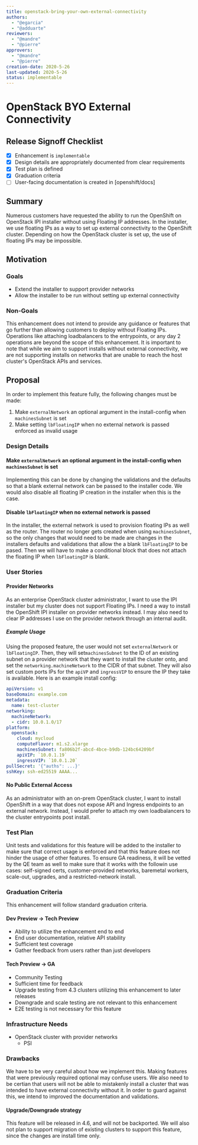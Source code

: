 ```yaml
---
title: openstack-bring-your-own-external-connectivity
authors:
  - "@egarcia"
  - "@adduarte"
reviewers:
  - "@mandre"
  - "@pierre"
approvers:
  - "@mandre"
  - "@pierre"
creation-date: 2020-5-26
last-updated: 2020-5-26
status: implementable
---
```


# OpenStack BYO External Connectivity

## Release Signoff Checklist

- [x] Enhancement is `implementable`
- [x] Design details are appropriately documented from clear requirements
- [x] Test plan is defined
- [x] Graduation criteria
- [ ] User-facing documentation is created in [openshift/docs]

## Summary

Numerous customers have requested the ability to run the OpenShift on OpenStack IPI installer without using Floating IP addresses.
In the installer, we use floating IPs as a way to set up external connectivity to the OpenShift cluster. Depending on how the OpenStack cluster
is set up, the use of floating IPs may be impossible.

## Motivation

### Goals

- Extend the installer to support provider networks
- Allow the installer to be run without setting up external connectivity

### Non-Goals

This enhancement does not intend to provide any guidance or features
that go further than allowing customers to deploy without Floating
IPs. Operations like attaching loadbalancers to the entrypoints, or
any day 2 operations are beyond the scope of this enhancement. It is
important to note that while we aim to support installs without
external connectivity, we are not supporting installs on networks that
are unable to reach the host cluster's OpenStack APIs and services.

## Proposal

In order to implement this feature fully, the following changes must be made:
1. Make `externalNetwork` an optional argument in the install-config when `machinesSubnet` is set
2. Make setting  `lbFloatingIP` when no external network is passed enforced as invalid usage

### Design Details

#### Make `externalNetwork` an optional argument in the install-config when `machinesSubnet` is set

Implementing this can be done by changing the validations and the defaults so that a blank external network can be passed to the installer code. We would also disable all floating IP creation in the installer when this is the case.

#### Disable `lbFloatingIP` when no external network is passed

In the installer, the external network is used to provision floating
IPs as well as the router. The router no longer gets created when
using `machinesSubnet`, so the only changes that would need to be made
are changes in the installers defaults and validations that allow the
a blank `lbFloatingIP` to be pased. Then we will have to make a
conditional block that does not attach the floating IP when
`lbFloatingIP` is blank.

### User Stories

#### Provider Networks

As an enterprise OpenStack cluster administrator, I want to use the IPI installer but my cluster does not support Floating IPs. I need a way to install the OpenShift IPI installer on provider networks instead. I may also need to clear IP addresses I use on the provider network through an internal audit.

##### Example Usage

Using the proposed feature, the user would not set `externalNetwork`
or `lbFloatingIP`. Then, they will set`machinesSubnet` to the ID of an
existing subnet on a provider network that they want to install the
cluster onto, and set the `networking.machineNetwork` to the CIDR of
that subnet. They will also set custom ports IPs for the `apiVP` and
`ingressVIP` to ensure the IP they take is available. Here is an
example install config:

```yaml
apiVersion: v1
baseDomain: example.com
metadata:
  name: test-cluster
networking:
  machineNetwork:
  - cidr: 10.0.1.0/17
platform:
  openstack:
    cloud: mycloud
    computeFlavor: m1.s2.xlarge
    machinesSubnet: fa806b2f-abcd-4bce-b9db-124bc64209bf
    apiVIP: `10.0.1.19`
    ingressVIP: `10.0.1.20`
pullSecret: '{"auths": ...}'
sshKey: ssh-ed25519 AAAA...
```

#### No Public External Access

As an administrator with an on-prem OpenStack cluster, I want to install OpenShift in a way that does not expose API and Ingress endpoints to an external network. Instead, I would prefer to attach my own loadbalancers to the cluster entrypoints post install.


### Test Plan

Unit tests and validations for this feature will be added to the
installer to make sure that correct usage is enforced and that this
feature does not hinder the usage of other features. To ensure GA
readiness, it will be vetted by the QE team as well to make sure that
it works with the followin use cases: self-signed certs,
customer-provided networks, baremetal workers, scale-out, upgrades,
and a restricted-network install.

### Graduation Criteria

This enhancement will follow standard graduation criteria.

#### Dev Preview -> Tech Preview

- Ability to utilize the enhancement end to end
- End user documentation, relative API stability
- Sufficient test coverage
- Gather feedback from users rather than just developers

#### Tech Preview -> GA

- Community Testing
- Sufficient time for feedback
- Upgrade testing from 4.3 clusters utilizing this enhancement to later releases
- Downgrade and scale testing are not relevant to this enhancement
- E2E testing is not necessary for this feature

### Infrastructure Needs

- OpenStack cluster with provider networks
  - PSI

### Drawbacks

We have to be very careful about how we implement this. Making features that were previously required optional may confuse users.
We also need to be certian that users will not be able to mistakenly install a cluster that was intended to have external connectivity without it.
In order to guard against this, we intend to improved the documentation and validations.

#### Upgrade/Downgrade strategy

This feature will be released in 4.6, and will not be backported. We will also not plan to support migration of existing clusters to support this feature, since the changes are install time only.
